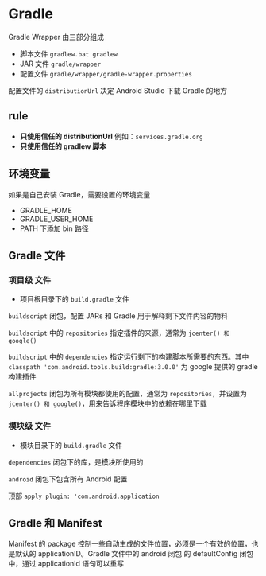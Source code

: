 # Gradle

Gradle Wrapper 由三部分组成

- 脚本文件 `gradlew.bat gradlew`
- JAR 文件 `gradle/wrapper`
- 配置文件 `gradle/wrapper/gradle-wrapper.properties`

配置文件的 `distributionUrl` 决定 Android Studio 下载 Gradle 的地方

## rule

- **只使用信任的 distributionUrl** 例如：`services.gradle.org`
- **只使用信任的 gradlew 脚本**

## 环境变量

如果是自己安装 Gradle，需要设置的环境变量

- GRADLE_HOME
- GRADLE_USER_HOME
- PATH 下添加 bin 路径

## Gradle 文件

### 项目级 文件

- 项目根目录下的 `build.gradle` 文件

`buildscript` 闭包，配置 JARs 和 Gradle 用于解释剩下文件内容的物料

`buildscript` 中的 `repositories` 指定插件的来源，通常为 `jcenter() 和 google()`

`buildscript` 中的 `dependencies` 指定运行剩下的构建脚本所需要的东西。其中 `classpath 'com.android.tools.build:gradle:3.0.0'` 为 google 提供的 gradle 构建插件

`allprojects` 闭包为所有模块都使用的配置，通常为 `repositories`，并设置为 `jcenter() 和 google()`，用来告诉程序模块中的依赖在哪里下载

### 模块级 文件

- 模块目录下的 `build.gradle` 文件

`dependencies` 闭包下的库，是模块所使用的

`android` 闭包下包含所有 Android 配置

顶部 `apply plugin: 'com.android.application`

## Gradle 和 Manifest

Manifest 的 package 控制一些自动生成的文件位置，必须是一个有效的位置，也是默认的 applicationID。Gradle 文件中的 android 闭包 的 defaultConfig 闭包中，通过 applicationId 语句可以重写
